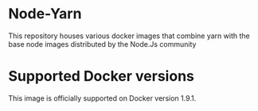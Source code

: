 # Node-Yarn
This repository houses various docker images that combine yarn with the base node images distributed by the Node.Js community


# Supported Docker versions

This image is officially supported on Docker version 1.9.1.
